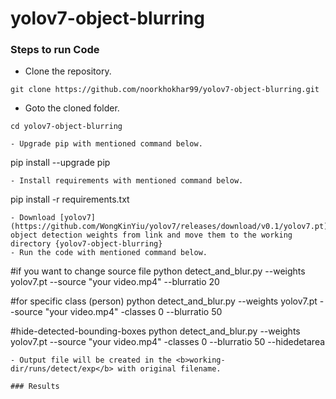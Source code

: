 # yolov7-object-blurring

### Steps to run Code
- Clone the repository.
```
git clone https://github.com/noorkhokhar99/yolov7-object-blurring.git
```
- Goto the cloned folder.
```
cd yolov7-object-blurring

- Upgrade pip with mentioned command below.
```
pip install --upgrade pip
```
- Install requirements with mentioned command below.
```
pip install -r requirements.txt
```
- Download [yolov7](https://github.com/WongKinYiu/yolov7/releases/download/v0.1/yolov7.pt) object detection weights from link and move them to the working directory {yolov7-object-blurring}
- Run the code with mentioned command below.
```
#if you want to change source file
python detect_and_blur.py --weights yolov7.pt --source "your video.mp4" --blurratio 20

#for specific class (person)
python detect_and_blur.py --weights yolov7.pt --source "your video.mp4" -classes 0 --blurratio 50

#hide-detected-bounding-boxes
python detect_and_blur.py --weights yolov7.pt --source "your video.mp4" -classes 0 --blurratio 50 --hidedetarea
```
- Output file will be created in the <b>working-dir/runs/detect/exp</b> with original filename.

### Results





